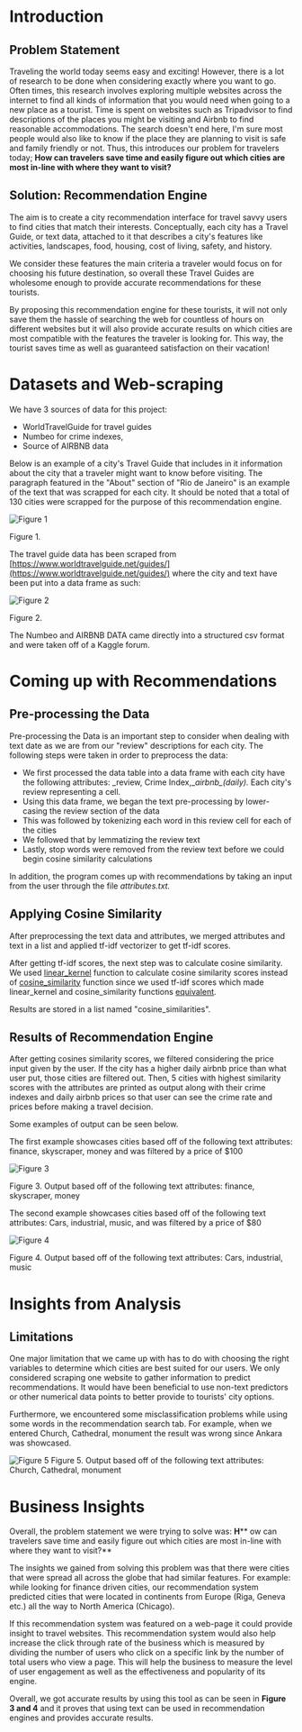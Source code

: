 # **Introduction**

## Problem Statement

Traveling the world today seems easy and exciting! However, there is a lot of research to be done when considering exactly where you want to go. Often times, this research involves exploring multiple websites across the internet to find all kinds of information that you would need when going to a new place as a tourist. Time is spent on websites such as Tripadvisor to find descriptions of the places you might be visiting and Airbnb to find reasonable accommodations. The search doesn&#39;t end here, I&#39;m sure most people would also like to know if the place they are planning to visit is safe and family friendly or not. Thus, this introduces our problem for travelers today; **How can travelers save time and easily figure out which cities are most in-line with where they want to visit?**

## Solution: Recommendation Engine

The aim is to create a city recommendation interface for travel savvy users to find cities that match their interests. Conceptually, each city has a Travel Guide, or text data, attached to it that describes a city&#39;s features like activities, landscapes, food, housing, cost of living, safety, and history.

We consider these features the main criteria a traveler would focus on for choosing his future destination, so overall these Travel Guides are wholesome enough to provide accurate recommendations for these tourists.

By proposing this recommendation engine for these tourists, it will not only save them the hassle of searching the web for countless of hours on different websites but it will also provide accurate results on which cities are most compatible with the features the traveler is looking for. This way, the tourist saves time as well as guaranteed satisfaction on their vacation!

# **Datasets and Web-scraping**

We have 3 sources of data for this project:

- WorldTravelGuide for travel guides
- Numbeo for crime indexes,
- Source of AIRBNB data

Below is an example of a city&#39;s Travel Guide that includes in it information about the city that a traveler might want to know before visiting. The paragraph featured in the &quot;About&quot; section of &quot;Rio de Janeiro&quot; is an example of the text that was scrapped for each city. It should be noted that a total of 130 cities were scrapped for the purpose of this recommendation engine.

![Figure 1](/images/Picture1.png)

Figure 1.

The travel guide data has been scraped from [https://www.worldtravelguide.net/guides/](https://www.worldtravelguide.net/guides/)  where the city and text have been put into a data frame as such:


![Figure 2](/images/Picture2.png)

Figure 2.

The Numbeo and AIRBNB DATA came directly into a structured csv format and were taken off of a Kaggle forum.

# **Coming up with Recommendations**

## Pre-processing the Data

Pre-processing the Data is an important step to consider when dealing with text date as we are from our &quot;review&quot; descriptions for each city. The following steps were taken in order to preprocess the data:

- We first processed the data table into a data frame with each city have the following attributes: _review, Crime Index,__airbnb\_(daily)._ Each city&#39;s review representing a cell.
- Using this data frame, we began the text pre-processing by lower-casing the review section of the data
- This was followed by tokenizing each word in this review cell for each of the cities
- We followed that by lemmatizing the review text
- Lastly, stop words were removed from the review text before we could begin cosine similarity calculations

In addition, the program comes up with recommendations by taking an input from the user through the file _attributes.txt._

## Applying Cosine Similarity

After preprocessing the text data and attributes, we merged attributes and text in a list and applied tf-idf vectorizer to get tf-idf scores.

After getting tf-idf scores, the next step was to calculate cosine similarity. We used [linear\_kernel](https://scikit-learn.org/stable/modules/generated/sklearn.metrics.pairwise.linear_kernel.html#sklearn.metrics.pairwise.linear_kernel) function to calculate cosine similarity scores instead of [cosine\_similarity](https://scikit-learn.org/stable/modules/generated/sklearn.metrics.pairwise.cosine_similarity.html#sklearn.metrics.pairwise.cosine_similarity) function since we used tf-idf scores which made linear\_kernel and cosine\_similarity functions [equivalent](https://scikit-learn.org/stable/modules/metrics.html#cosine-similarity).

Results are stored in a list named &quot;cosine\_similarities&quot;.

## Results of Recommendation Engine

After getting cosines similarity scores, we filtered considering the price input given by the user. If the city has a higher daily airbnb price than what user put, those cities are filtered out. Then, 5 cities with highest similarity scores with the attributes are printed as output along with their crime indexes and daily airbnb prices so that user can see the crime rate and prices before making a travel decision.

Some examples of output can be seen below.

The first example showcases cities based off of the following text attributes: finance, skyscraper, money and was filtered by a price of $100

![Figure 3](/images/Picture3.png)

Figure 3. Output based off of the following text attributes: finance, skyscraper, money

The second example showcases cities based off of the following text attributes: Cars, industrial, music, and was filtered by a price of $80


![Figure 4](/images/Picture4.png)

Figure 4. Output based off of the following text attributes: Cars, industrial, music

# **Insights from Analysis**

## Limitations

One major limitation that we came up with has to do with choosing the right variables to determine which cities are best suited for our users. We only considered scraping one website to gather information to predict recommendations. It would have been beneficial to use non-text predictors or other numerical data points to better provide to tourists&#39; city options.

Furthermore, we encountered some misclassification problems while using some words in the recommendation search tab. For example, when we entered Church, Cathedral, monument the result was wrong since Ankara was showcased.

![Figure 5](/images/Picture5.png)
Figure 5. Output based off of the following text attributes: Church, Cathedral, monument

# Business Insights

Overall, the problem statement we were trying to solve was: **H**** ow can travelers save time and easily figure out which cities are most in-line with where they want to visit?**

The insights we gained from solving this problem was that there were cities that were spread all across the globe that had similar features. For example: while looking for finance driven cities, our recommendation system predicted cities that were located in continents from Europe (Riga, Geneva etc.) all the way to North America (Chicago).

If this recommendation system was featured on a web-page it could provide insight to travel websites. This recommendation system would also help increase the click through rate of the business which is measured by dividing the number of users who click on a specific link by the number of total users who view a page. This will help the business to measure the level of user engagement as well as the effectiveness and popularity of its engine.

Overall, we got accurate results by using this tool as can be seen in **Figure 3 and 4** and it proves that using text can be used in recommendation engines and provides accurate results.
